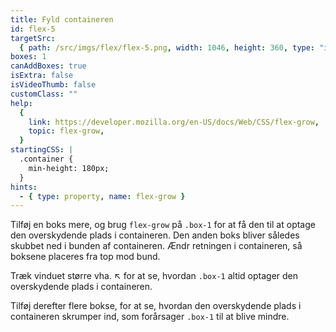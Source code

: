```yaml
---
title: Fyld containeren
id: flex-5
targetSrc:
  { path: /src/imgs/flex/flex-5.png, width: 1046, height: 360, type: "img" }
boxes: 1
canAddBoxes: true
isExtra: false
isVideoThumb: false
customClass: ""
help:
  {
    link: https://developer.mozilla.org/en-US/docs/Web/CSS/flex-grow,
    topic: flex-grow,
  }
startingCSS: |
  .container {
    min-height: 180px;
  }
hints:
  - { type: property, name: flex-grow }
---
```


Tilføj en boks mere, og brug `flex-grow` på `.box-1` for at få den til at optage den overskydende plads i containeren. Den anden boks bliver således skubbet ned i bunden af containeren. Ændr retningen i containeren, så boksene placeres fra top mod bund.

Træk vinduet større vha. <span class="resize">↖</span> for at se, hvordan `.box-1` altid optager den overskydende plads i containeren.

Tilføj derefter flere bokse, for at se, hvordan den overskydende plads i containeren skrumper ind, som forårsager `.box-1` til at blive mindre.
